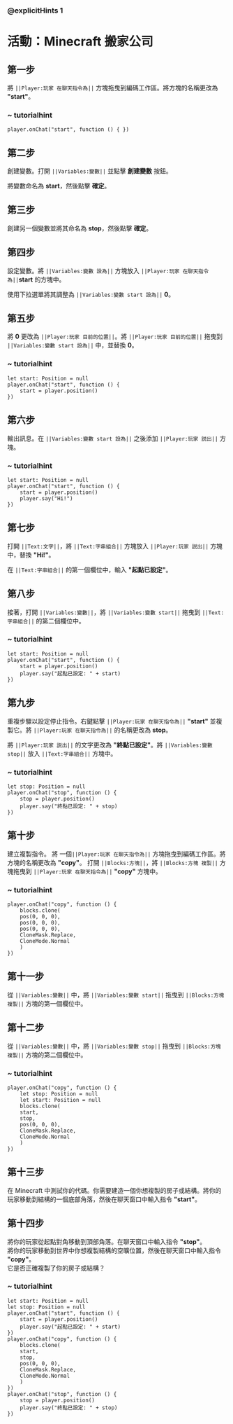 ### @explicitHints 1

# 活動：Minecraft 搬家公司

## 第一步  
將 ``||Player:玩家 在聊天指令為||`` 方塊拖曳到編碼工作區。將方塊的名稱更改為 **"start"**。

### ~ tutorialhint
```blocks
player.onChat("start", function () { })
```

## 第二步  
創建變數。打開 ``||Variables:變數||`` 並點擊 **創建變數** 按鈕。

將變數命名為 **start**，然後點擊 **確定**。

## 第三步  
創建另一個變數並將其命名為 **stop**，然後點擊 **確定**。

## 第四步  
設定變數。將 ``||Variables:變數 設為||`` 方塊放入 ``||Player:玩家 在聊天指令為||``**start** 的方塊中。

使用下拉選單將其調整為 ``||Variables:變數 start 設為||`` **0**。

## 第五步  
將 **0** 更改為 ``||Player:玩家 目前的位置||``。將 ``||Player:玩家 目前的位置||`` 拖曳到 ``||Variables:變數 start 設為||`` 中，並替換 **0**。

### ~ tutorialhint
```blocks
let start: Position = null
player.onChat("start", function () {
    start = player.position()
})
```

## 第六步  
輸出訊息。在 ``||Variables:變數 start 設為||`` 之後添加 ``||Player:玩家 説出||`` 方塊。

### ~ tutorialhint
```blocks
let start: Position = null
player.onChat("start", function () {
    start = player.position()
    player.say("Hi!")
})
```

## 第七步  
打開 ``||Text:文字||``，將 ``||Text:字串組合||`` 方塊放入 ``||Player:玩家 説出||`` 方塊中，替換 **"Hi!"**。

在 ``||Text:字串組合||`` 的第一個欄位中，輸入 **"起點已設定"**。

## 第八步  
接著，打開 ``||Variables:變數||``，將 ``||Variables:變數 start||`` 拖曳到 ``||Text:字串組合||`` 的第二個欄位中。

### ~ tutorialhint
```blocks
let start: Position = null
player.onChat("start", function () {
    start = player.position()
    player.say("起點已設定: " + start)
})
```

## 第九步  
重複步驟以設定停止指令。右鍵點擊 ``||Player:玩家 在聊天指令為||`` **"start"** 並複製它。將 ``||Player:玩家 在聊天指令為||`` 的名稱更改為 **stop**。

將 ``||Player:玩家 説出||`` 的文字更改為 **"終點已設定"**。將 ``||Variables:變數 stop||`` 放入 ``||Text:字串組合||`` 方塊中。

### ~ tutorialhint
```blocks
let stop: Position = null
player.onChat("stop", function () {
    stop = player.position()
    player.say("終點已設定: " + stop)
})
```

## 第十步  
建立複製指令。
將 一個``||Player:玩家 在聊天指令為||`` 方塊拖曳到編碼工作區。將方塊的名稱更改為 **"copy"**。
打開 ``||Blocks:方塊||``，將 ``||Blocks:方塊 複製||`` 方塊拖曳到 ``||Player:玩家 在聊天指令為||`` **"copy"** 方塊中。

### ~ tutorialhint
```blocks
player.onChat("copy", function () {
    blocks.clone(
    pos(0, 0, 0),
    pos(0, 0, 0),
    pos(0, 0, 0),
    CloneMask.Replace,
    CloneMode.Normal
    )
})
```

## 第十一步  
從 ``||Variables:變數||`` 中，將 ``||Variables:變數 start||`` 拖曳到 ``||Blocks:方塊 複製||`` 方塊的第一個欄位中。

## 第十二步  
從 ``||Variables:變數||`` 中，將 ``||Variables:變數 stop||`` 拖曳到 ``||Blocks:方塊 複製||`` 方塊的第二個欄位中。

### ~ tutorialhint
```blocks
player.onChat("copy", function () {
    let stop: Position = null
    let start: Position = null
    blocks.clone(
    start,
    stop,
    pos(0, 0, 0),
    CloneMask.Replace,
    CloneMode.Normal
    )
})
```

## 第十三步  
在 Minecraft 中測試你的代碼。你需要建造一個你想複製的房子或結構。將你的玩家移動到結構的一個底部角落，然後在聊天窗口中輸入指令 **"start"**。

## 第十四步  
將你的玩家從起點對角移動到頂部角落。在聊天窗口中輸入指令 **"stop"**。  
將你的玩家移動到世界中你想複製結構的空曠位置，然後在聊天窗口中輸入指令 **"copy"**。  
它是否正確複製了你的房子或結構？

### ~ tutorialhint
```blocks
let start: Position = null
let stop: Position = null
player.onChat("start", function () {
    start = player.position()
    player.say("起點已設定: " + start)
})
player.onChat("copy", function () {
    blocks.clone(
    start,
    stop,
    pos(0, 0, 0),
    CloneMask.Replace,
    CloneMode.Normal
    )
})
player.onChat("stop", function () {
    stop = player.position()
    player.say("終點已設定: " + stop)
})
```
